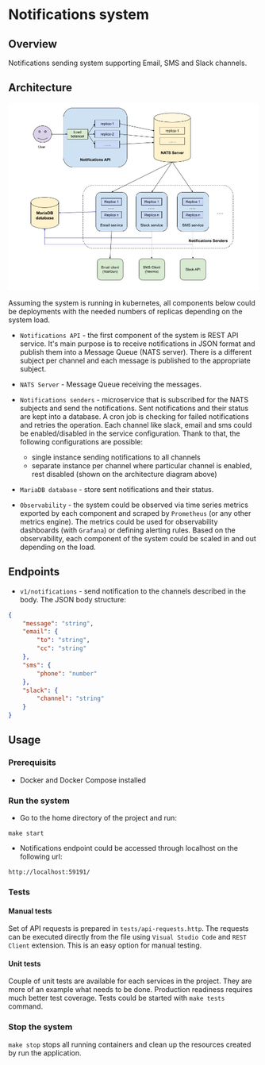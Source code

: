 # Notifications system

## Overview 
Notifications sending system supporting Email, SMS and Slack channels.

## Architecture
<!-- ![](https://raw.githubusercontent.com/your-username/your-repository/master/path/to/your-image.jpg) -->
![Alt text](resources/architecture.jpg)

Assuming the system is running in kubernetes, all components below could be deployments with the needed numbers of replicas depending on the system load. 

- `Notifications API` - the first component of the system is REST API service. It's main purpose is to receive notifications in JSON format and publish them into a Message Queue (NATS server). There is a different subject per channel and each message is published to the appropriate subject.

- `NATS Server` - Message Queue receiving the messages. 

- `Notifications senders` - microservice that is subscribed for the NATS subjects and send the notifications. Sent notifications and their status are kept into a database. 
A cron job is checking for failed notifications and retries the operation. Each channel like slack, email and sms could be enabled/disabled in the service configuration. Thank to that, the following configurations are possible:
    - single instance sending notifications to all channels
    - separate instance per channel where particular channel is enabled, rest disabled (shown on the architecture diagram above)

- `MariaDB database` - store sent notifications and their status. 

- `Observability` - the system could be observed via time series metrics exported by each component and scraped by `Prometheus` (or any other metrics engine). The metrics could be used for observability dashboards (with `Grafana`) or defining alerting rules. Based on the observability, each component of the system could be scaled in and out depending on the load.


## Endpoints

- `v1/notifications` - send notification to the channels described in the body. The JSON body structure:
```json
{
    "message": "string",
    "email": {
        "to": "string",
        "cc": "string"
    },
    "sms": {
        "phone": "number"
    },
    "slack": {
        "channel": "string"
    }
}
```

## Usage
### Prerequisits
- Docker and Docker Compose installed

### Run the system
- Go to the home directory of the project and run:
```
make start
``` 
- Notifications endpoint could be accessed through localhost on the following url:
```
http://localhost:59191/
```

### Tests

#### Manual tests 
Set of API requests is prepared in `tests/api-requests.http`. The requests can be executed directly from the file using `Visual Studio Code` and `REST Client` extension. This is an easy option for manual testing.

#### Unit tests
Couple of unit tests are available for each services in the project. They are more of an example what needs to be done. Production readiness requires much better test coverage. Tests could be started with `make tests` command.

### Stop the system
`make stop` stops all running containers and clean up the resources created by run the application.

